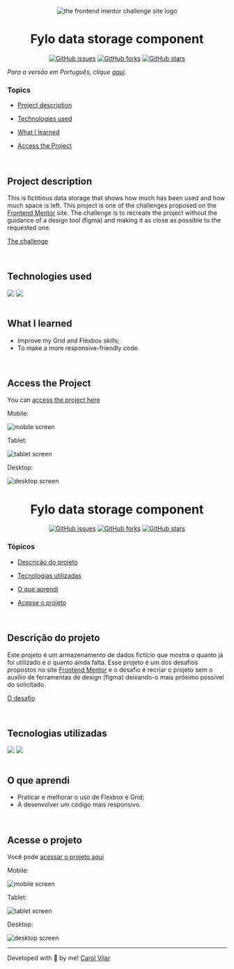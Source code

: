 <div align='center'> <img src="./src/frontend-mentor.png" alt="the frontend mentor challenge site logo"> </div>

<h1 align='center'> Fylo data storage component </h1>

<div align='center'>
   <a href="https://github.com/Caroline-Barbosa-Vilar/new-fylo/issues"><img alt="GitHub issues" src="https://img.shields.io/github/issues/Caroline-Barbosa-Vilar/new-fylo"></a>
   <a href="https://github.com/Caroline-Barbosa-Vilar/new-fylo/network"><img alt="GitHub forks" src="https://img.shields.io/github/forks/Caroline-Barbosa-Vilar/new-fylo"></a>
   <a href="https://github.com/Caroline-Barbosa-Vilar/new-fylo/stargazers"><img alt="GitHub stars" src="https://img.shields.io/github/stars/Caroline-Barbosa-Vilar/new-fylo"></a>
</div>

_Para a versão em Português, clique [aqui](#portuguese)._ 

### Topics

- [Project description](#project-description)

- [Technologies used](#technologies-used)

- [What I learned](#what-I-learned)

- [Access the Project](#access-the-project)

<br>

## Project description

<p align="justify">

This is fictitious data storage that shows how much has been used and how much space is left. This project is one of the challenges proposed on the [Frontend Mentor](https://www.frontendmentor.io/home) site. The challenge is to recreate the project without the guidance of a design tool (figma) and making it as close as possible to the requested one. 

[The challenge](https://www.frontendmentor.io/challenges/fylo-data-storage-component-1dZPRbV5n)

</p>

<br>

## Technologies used

<div>
  <img src="https://img.shields.io/badge/HTML5-E34F26?style=for-the-badge&logo=html5&logoColor=white">
  <img src="https://img.shields.io/badge/CSS3-1572B6?style=for-the-badge&logo=css3&logoColor=white">
</div>

<br>

## What I learned

- Improve my Grid and Flexbox skills;
- To make a more responsive-friendly code.

<br>

## Access the Project

You can [access the project here](https://caroline-barbosa-vilar.github.io/new-fylo/) 

Mobile:

<img src="./src/new-fylo-mobile.png" alt="mobile screen">


Tablet:

<img src="./src/new-fylo-tablet.png" alt="tablet screen "> 

Desktop:

<img src="./src/new-fylo-desktop.png" alt="desktop screen">

<br>

<div id="portuguese">


<h1 align='center'> Fylo data storage component </h1>


<div align='center'>
   <a href="https://github.com/Caroline-Barbosa-Vilar/new-fylo/issues"><img alt="GitHub issues" src="https://img.shields.io/github/issues/Caroline-Barbosa-Vilar/new-fylo"></a>
   <a href="https://github.com/Caroline-Barbosa-Vilar/new-fylo/network"><img alt="GitHub forks" src="https://img.shields.io/github/forks/Caroline-Barbosa-Vilar/new-fylo"></a>
   <a href="https://github.com/Caroline-Barbosa-Vilar/new-fylo/stargazers"><img alt="GitHub stars" src="https://img.shields.io/github/stars/Caroline-Barbosa-Vilar/new-fylo"></a>
</div>


### Tópicos 

- [Descrição do projeto](#descrição-do-projeto)

- [Tecnologias utilizadas](#tecnologias-utilizadas)

- [O que aprendi](#o-que-aprendi)

- [Acesse o projeto](#acesse-o-projeto)

<br>

## Descrição do projeto 

<p align="justify">

Este projeto é um armazenamento de dados fictício que mostra o quanto já foi utilizado e o quanto ainda falta. Esse projeto é um dos desafios propostos no site [Frontend Mentor](https://www.frontendmentor.io/home) e o desafio é recriar o projeto sem o auxílio de ferramentas de design (figma) deixando-o mais próximo possível do solicitado. 

[O desafio](https://www.frontendmentor.io/challenges/fylo-data-storage-component-1dZPRbV5n)

</p>

<br>

## Tecnologias utilizadas

<div>
  <img src="https://img.shields.io/badge/HTML5-E34F26?style=for-the-badge&logo=html5&logoColor=white">
  <img src="https://img.shields.io/badge/CSS3-1572B6?style=for-the-badge&logo=css3&logoColor=white">
</div>

<br>

## O que aprendi

- Praticar e melhorar o uso de Flexbox e Grid;
- A desenvolver um código mais responsivo.

<br>

## Acesse o projeto

Você pode [acessar o projeto aqui](https://caroline-barbosa-vilar.github.io/new-fylo/) 

Mobile:

<img src="./src/new-fylo-mobile.png" alt="mobile screen">


Tablet:

<img src="./src/new-fylo-tablet.png" alt="tablet screen "> 

Desktop:

<img src="./src/new-fylo-desktop.png" alt="desktop screen">


<hr>

Developed with 🧡 by me!  [Carol Vilar](https://www.linkedin.com/in/carolinebarbosavilar/)
